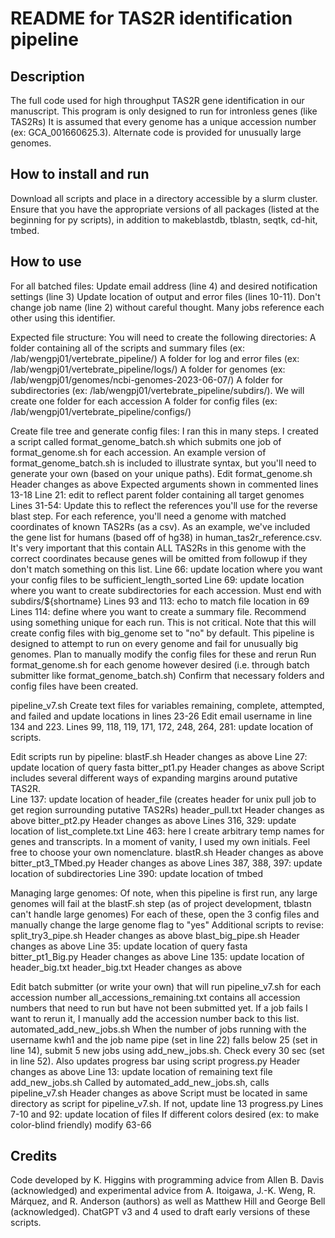# README for TAS2R identification pipeline

## Description
The full code used for high throughput TAS2R gene identification in our manuscript.
This program is only designed to run for intronless genes (like TAS2Rs)
It is assumed that every genome has a unique accession number (ex: GCA_001660625.3).  Alternate code is provided for unusually large genomes.

## How to install and run
Download all scripts and place in a directory accessible by a slurm cluster.
Ensure that you have the appropriate versions of all packages (listed at the beginning for py scripts), in addition to makeblastdb, tblastn, seqtk, cd-hit, tmbed.


## How to use
For all batched files:
  Update email address (line 4) and desired notification settings (line 3)
  Update location of output and error files (lines 10-11).
  Don't change job name (line 2) without careful thought.  Many jobs reference each other using this identifier.

Expected file structure:
  You will need to create the following directories:
    A folder containing all of the scripts and summary files (ex: /lab/wengpj01/vertebrate_pipeline/)
    A folder for log and error files (ex: /lab/wengpj01/vertebrate_pipeline/logs/)
    A folder for genomes (ex: /lab/wengpj01/genomes/ncbi-genomes-2023-06-07/)
    A folder for subdirectories (ex: /lab/wengpj01/vertebrate_pipeline/subdirs/).  We will create one folder for each accession
    A folder for config files (ex: /lab/wengpj01/vertebrate_pipeline/configs/)


Create file tree and generate config files:
  I ran this in many steps.  I created a script called format_genome_batch.sh which submits one job of format_genome.sh for each accession.  An example version of format_genome_batch.sh is included to illustrate syntax, but you'll need to generate your own (based on your unique paths).
  Edit format_genome.sh
    Header changes as above
    Expected arguments shown in commented lines 13-18
    Line 21: edit to reflect parent folder containing all target genomes
    Lines 31-54:
      Update this to reflect the references you'll use for the reverse blast step.  For each reference, you'll need a genome with matched coordinates of known TAS2Rs (as a csv).  As an example, we've included the gene list for humans (based off of hg38) in human_tas2r_reference.csv.  It's very important that this contain ALL TAS2Rs in this genome with the correct coordinates because genes will be omitted from followup if they don't match something on this list.
    Line 66: update location where you want your config files to be sufficient_length_sorted
    Line 69: update location where you want to create subdirectories for each accession.  Must end with subdirs/${shortname}
    Lines 93 and 113: echo to match file location in 69
    Lines 114: define where you want to create a summary file.  Recommend using something unique for each run.  This is not critical.
  Note that this will create config files with big_genome set to "no" by default.  This pipeline is designed to attempt to run on every genome and fail for unusually big genomes.  Plan to manually modify the config files for these and rerun
  Run format_genome.sh for each genome however desired (i.e. through batch submitter like format_genome_batch.sh)
  Confirm that necessary folders and config files have been created.

pipeline_v7.sh
  Create text files for variables remaining, complete, attempted, and failed and update locations in lines 23-26
  Edit email username in line 134 and 223.
  Lines 99, 118, 119, 171, 172, 248, 264, 281: update location of scripts.

  Edit scripts run by pipeline:
    blastF.sh
      Header changes as above
      Line 27: update location of query fasta
    bitter_pt1.py
      Header changes as above
      Script includes several different ways of expanding margins around putative TAS2R.  
      Line 137: update location of header_file (creates header for unix pull job to get region surrounding putative TAS2Rs)
    header_pull.txt
      Header changes as above
    bitter_pt2.py
      Header changes as above
      Lines 316, 329: update location of list_complete.txt
      Line 463: here I create arbitrary temp names for genes and transcripts.  In a moment of vanity, I used my own initials.  Feel free to choose your own nomenclature.
    blastR.sh
      Header changes as above
    bitter_pt3_TMbed.py
      Header changes as above
      Lines 387, 388, 397: update location of subdirectories
      Line 390: update location of tmbed

Managing large genomes:
  Of note, when this pipeline is first run, any large genomes will fail at the blastF.sh step (as of project development, tblastn can't handle large genomes)
  For each of these, open the 3 config files and manually change the large genome flag to "yes"
  Additional scripts to revise:
    split_try3_pipe.sh
      Header changes as above
    blast_big_pipe.sh
      Header changes as above
      Line 35: update location of query fasta  
    bitter_pt1_Big.py
      Header changes as above
      Line 135: update location of header_big.txt
    header_big.txt
      Header changes as above

Edit batch submitter (or write your own) that will run pipeline_v7.sh for each accession number
  all_accessions_remaining.txt contains all accession numbers that need to run but have not been submitted yet.  If a job fails I want to rerun it, I manually add the accession number back to this list.
  automated_add_new_jobs.sh
    When the number of jobs running with the username kwh1 and the job name pipe (set in line 22) falls below 25 (set in line 14), submit 5 new jobs using add_new_jobs.sh.  Check every 30 sec (set in line 52).  Also updates progress bar using script progress.py
    Header changes as above
    Line 13: update location of remaining text file
  add_new_jobs.sh
    Called by automated_add_new_jobs.sh, calls pipeline_v7.sh
    Header changes as above
    Script must be located in same directory as script for pipeline_v7.sh.  If not, update line 13
  progress.py
    Lines 7-10 and 92: update location of files
    If different colors desired (ex: to make color-blind friendly) modify 63-66




## Credits
Code developed by K. Higgins with programming advice from Allen B. Davis (acknowledged) and experimental advice from A. Itoigawa, J.-K. Weng, R. Márquez, and R. Anderson (authors) as well as Matthew Hill and George Bell (acknowledged).  ChatGPT v3 and 4 used to draft early versions of these scripts.
